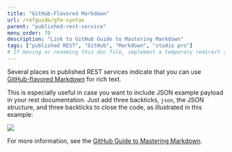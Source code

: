 ```yaml
---
title: "GitHub-Flavored Markdown"
url: /refguide/gfm-syntax
parent: "published-rest-service"
menu_order: 70
description: "Link to GitHub Guide to Mastering Markdown"
tags: ["published REST", "GitHub", "Markdown", "studio pro"]
# If moving or renaming this doc file, implement a temporary redirect and let the respective team know they should update the URL in the product. See Mapping to Products for more details.
---
```


Several places in published REST services indicate that you can use [GitHub-flavored Markdown](https://guides.github.com/features/mastering-markdown/#GitHub-flavored-markdown) for rich text.

This is especially useful in case you want to include JSON example payload in your rest documentation. Just add three backticks, `json`, the JSON structure, and three backticks to close the code, as illustrated in this example:

![](/attachments/refguide/modeling/integration/published-rest-services/published-rest-service/gfm-syntax/snippet.png)

For more information, see the [GitHub Guide to Mastering Markdown](https://guides.github.com/features/mastering-markdown/#GitHub-flavored-Markdown).

